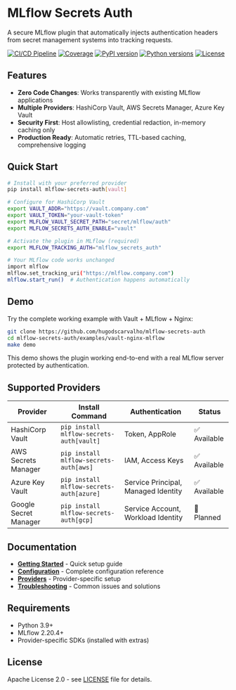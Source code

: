 # MLflow Secrets Auth

A secure MLflow plugin that automatically injects authentication headers from secret management systems into tracking requests.

[![CI/CD Pipeline](https://github.com/hugodscarvalho/mlflow-secrets-auth/actions/workflows/ci-cd.yml/badge.svg)](https://github.com/hugodscarvalho/mlflow-secrets-auth/actions/workflows/ci.yml)
[![Coverage](https://codecov.io/gh/hugodscarvalho/mlflow-secrets-auth/branch/main/graph/badge.svg)](https://codecov.io/gh/hugodscarvalho/mlflow-secrets-auth)
[![PyPI version](https://img.shields.io/pypi/v/mlflow-secrets-auth.svg)](https://pypi.org/project/mlflow-secrets-auth/)
[![Python versions](https://img.shields.io/pypi/pyversions/mlflow-secrets-auth.svg)](https://pypi.org/project/mlflow-secrets-auth/)
[![License](https://img.shields.io/github/license/hugodscarvalho/mlflow-secrets-auth.svg)](LICENSE)

## Features

- **Zero Code Changes**: Works transparently with existing MLflow applications
- **Multiple Providers**: HashiCorp Vault, AWS Secrets Manager, Azure Key Vault
- **Security First**: Host allowlisting, credential redaction, in-memory caching only
- **Production Ready**: Automatic retries, TTL-based caching, comprehensive logging

## Quick Start

```bash
# Install with your preferred provider
pip install mlflow-secrets-auth[vault]

# Configure for HashiCorp Vault
export VAULT_ADDR="https://vault.company.com"
export VAULT_TOKEN="your-vault-token"
export MLFLOW_VAULT_SECRET_PATH="secret/mlflow/auth"
export MLFLOW_SECRETS_AUTH_ENABLE="vault"

# Activate the plugin in MLflow (required)
export MLFLOW_TRACKING_AUTH="mlflow_secrets_auth"

# Your MLflow code works unchanged
import mlflow
mlflow.set_tracking_uri("https://mlflow.company.com")
mlflow.start_run()  # Authentication happens automatically
```

## Demo

Try the complete working example with Vault + MLflow + Nginx:

```bash
git clone https://github.com/hugodscarvalho/mlflow-secrets-auth
cd mlflow-secrets-auth/examples/vault-nginx-mlflow
make demo
```

This demo shows the plugin working end-to-end with a real MLflow server protected by authentication.

## Supported Providers

| Provider | Install Command | Authentication | Status |
|----------|----------------|----------------|---------|
| HashiCorp Vault | `pip install mlflow-secrets-auth[vault]` | Token, AppRole | ✅ Available |
| AWS Secrets Manager | `pip install mlflow-secrets-auth[aws]` | IAM, Access Keys | ✅ Available |
| Azure Key Vault | `pip install mlflow-secrets-auth[azure]` | Service Principal, Managed Identity | ✅ Available |
| Google Secret Manager | `pip install mlflow-secrets-auth[gcp]` | Service Account, Workload Identity | 🚧 Planned |

## Documentation

- **[Getting Started](https://hugodscarvalho.github.io/mlflow-secrets-auth/getting-started/)** - Quick setup guide
- **[Configuration](https://hugodscarvalho.github.io/mlflow-secrets-auth/configuration/)** - Complete configuration reference
- **[Providers](https://hugodscarvalho.github.io/mlflow-secrets-auth/providers/vault/)** - Provider-specific setup
- **[Troubleshooting](https://hugodscarvalho.github.io/mlflow-secrets-auth/troubleshooting/)** - Common issues and solutions

## Requirements

- Python 3.9+
- MLflow 2.20.4+
- Provider-specific SDKs (installed with extras)

## License

Apache License 2.0 - see [LICENSE](LICENSE) file for details.
